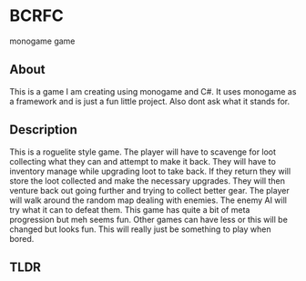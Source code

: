 # BCRFC
monogame game

## About
This is a game I am creating using monogame and C#. It uses monogame as a framework and is just a fun little project. Also dont ask what it stands for.

## Description
This is a roguelite style game. The player will have to scavenge for loot collecting what they can and attempt to make it back. They will have to inventory manage while upgrading loot to take back. If they return they will store the loot collected and make the necessary upgrades. They will then venture back out going further and trying to collect better gear. The player will walk around the random map dealing with enemies. The enemy AI will try what it can to defeat them. This game has quite a bit of meta progression but meh seems fun. Other games can have less or this will be changed but looks fun. This will really just be something to play when bored.

## TLDR
